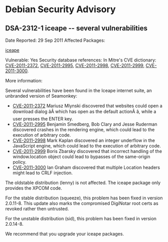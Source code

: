 
Debian Security Advisory
========================


DSA-2312-1 iceape -- several vulnerabilities
--------------------------------------------



Date Reported:
29 Sep 2011
Affected Packages:

[iceape](https://packages.debian.org/src:iceape)

Vulnerable:
Yes
Security database references:
In Mitre's CVE dictionary: [CVE-2011-2372](https://security-tracker.debian.org/tracker/CVE-2011-2372), [CVE-2011-2995](https://security-tracker.debian.org/tracker/CVE-2011-2995), [CVE-2011-2998](https://security-tracker.debian.org/tracker/CVE-2011-2998), [CVE-2011-2999](https://security-tracker.debian.org/tracker/CVE-2011-2999), [CVE-2011-3000](https://security-tracker.debian.org/tracker/CVE-2011-3000).  

More information:

Several vulnerabilities have been found in the Iceape internet suite,
an unbranded version of Seamonkey:


* [CVE-2011-2372](https://security-tracker.debian.org/tracker/CVE-2011-2372)
Mariusz Mlynski discovered that websites could open a download
 dialog âÂ which has open as the default actionÂ â, while a user
 presses the ENTER key.
* [CVE-2011-2995](https://security-tracker.debian.org/tracker/CVE-2011-2995)
Benjamin Smedberg, Bob Clary and Jesse Ruderman discovered crashes
 in the rendering engine, which could lead to the execution of
 arbitrary code.
* [CVE-2011-2998](https://security-tracker.debian.org/tracker/CVE-2011-2998)
Mark Kaplan discovered an integer underflow in the JavaScript
 engine, which could lead to the execution of arbitrary code.
* [CVE-2011-2999](https://security-tracker.debian.org/tracker/CVE-2011-2999)
Boris Zbarsky discovered that incorrect handling of the
 window.location object could lead to bypasses of the same-origin
 policy.
* [CVE-2011-3000](https://security-tracker.debian.org/tracker/CVE-2011-3000)
Ian Graham discovered that multiple Location headers might lead to
 CRLF injection.


The oldstable distribution (lenny) is not affected. The iceape package
only provides the XPCOM code.


For the stable distribution (squeeze), this problem has been fixed in
version 2.0.11-8. This update also marks the compromised DigiNotar
root certs as revoked rather then untrusted.


For the unstable distribution (sid), this problem has been fixed in
version 2.0.14-8.


We recommend that you upgrade your iceape packages.





